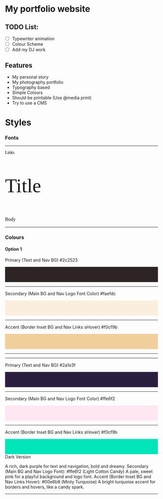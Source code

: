 # My portfolio website

## TODO List:
- [ ] Typewriter animation
- [ ] Colour Scheme
- [ ] Add my DJ work

## Features
- My personal story
- My photography portfolio 
- Typography based
- Simple Colours
- Should be printable (Use @media print)
- Try to use a CMS

# Styles

### Fonts
---
<!-- CODE -->
<link rel="preconnect" href="https://fonts.googleapis.com">
<link rel="preconnect" href="https://fonts.gstatic.com" crossorigin>
<link href="https://fonts.googleapis.com/css2?family=Figtree:ital,wght@0,300..900;1,300..900&family=Red+Hat+Mono:ital,wght@0,300..700;1,300..700&family=Rum+Raisin&display=swap" rel="stylesheet">
<p href="#" style="font-family:'red hat mono'; letter-spacing: -0.02rem; color: black;">Links</p>
<p style="font-size: 4rem;font-family:'rum raisin'">Title</p>
<p style="font-size: 1rem;font-family:'figtree'">Body</p>

---

### Colours
#### Option 1

Primary (Text and Nav BG)
#2c2523 
<div style="height : 50px; background: #2c2523"></div>

---


Secondary (Main BG and Nav Logo Font Color)
#faefdc
<div style="height : 50px; background: #faefdc"></div>
 
 ---

Accent (Border Inset BG and Nav Links sHover)
#f0cf9b
<div style="height : 50px; background: #f0cf9b"></div>

---
---

Primary (Text and Nav BG)
#2a1e3f 
<div style="height : 50px; background: #2a1e3f"></div>

---


Secondary (Main BG and Nav Logo Font Color)
#ffe6f2
<div style="height : 50px; background: #ffe6f2"></div>
 
 ---

Accent (Border Inset BG and Nav Links sHover)
#f0cf9b
<div style="height : 50px; background: #00e6b8"></div>
Dark Version


A rich, dark purple for text and navigation, bold and dreamy.
Secondary (Main BG and Nav Logo Font): #ffe6f2 (Light Cotton Candy)
A pale, sweet pink for a playful background and logo font.
Accent (Border Inset BG and Nav Links Hover): #00e6b8 (Minty Turquoise)
A bright turquoise accent for borders and hovers, like a candy spark.

---